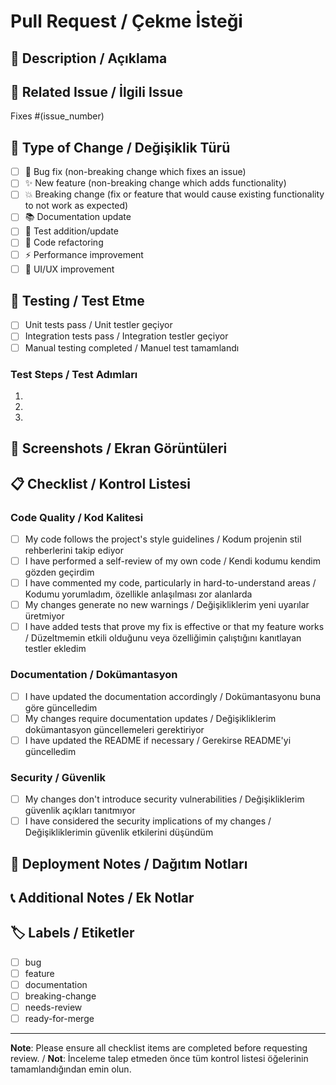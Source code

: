 # Pull Request / Çekme İsteği

## 📝 Description / Açıklama

<!-- Describe what this PR does / Bu PR'nin ne yaptığını açıklayın -->

## 🔗 Related Issue / İlgili Issue

<!-- Link to the issue this PR addresses / Bu PR'nin ele aldığı issue'ya link -->

Fixes #(issue_number)

## 🧪 Type of Change / Değişiklik Türü

<!-- Mark the relevant option with an "x" / İlgili seçeneği "x" ile işaretleyin -->

- [ ] 🐛 Bug fix (non-breaking change which fixes an issue)
- [ ] ✨ New feature (non-breaking change which adds functionality)
- [ ] 💥 Breaking change (fix or feature that would cause existing functionality to not work as expected)
- [ ] 📚 Documentation update
- [ ] 🧪 Test addition/update
- [ ] 🔧 Code refactoring
- [ ] ⚡ Performance improvement
- [ ] 🎨 UI/UX improvement

## 🧪 Testing / Test Etme

<!-- Describe the tests you ran to verify your changes / Değişikliklerinizi doğrulamak için çalıştırdığınız testleri açıklayın -->

- [ ] Unit tests pass / Unit testler geçiyor
- [ ] Integration tests pass / Integration testler geçiyor
- [ ] Manual testing completed / Manuel test tamamlandı

### Test Steps / Test Adımları

1. 
2. 
3. 

## 📸 Screenshots / Ekran Görüntüleri

<!-- If applicable, add screenshots to help explain your changes / Uygunsa, değişikliklerinizi açıklamaya yardımcı olmak için ekran görüntüleri ekleyin -->

## 📋 Checklist / Kontrol Listesi

<!-- Mark completed items with an "x" / Tamamlanan öğeleri "x" ile işaretleyin -->

### Code Quality / Kod Kalitesi
- [ ] My code follows the project's style guidelines / Kodum projenin stil rehberlerini takip ediyor
- [ ] I have performed a self-review of my own code / Kendi kodumu kendim gözden geçirdim
- [ ] I have commented my code, particularly in hard-to-understand areas / Kodumu yorumladım, özellikle anlaşılması zor alanlarda
- [ ] My changes generate no new warnings / Değişikliklerim yeni uyarılar üretmiyor
- [ ] I have added tests that prove my fix is effective or that my feature works / Düzeltmemin etkili olduğunu veya özelliğimin çalıştığını kanıtlayan testler ekledim

### Documentation / Dokümantasyon
- [ ] I have updated the documentation accordingly / Dokümantasyonu buna göre güncelledim
- [ ] My changes require documentation updates / Değişikliklerim dokümantasyon güncellemeleri gerektiriyor
- [ ] I have updated the README if necessary / Gerekirse README'yi güncelledim

### Security / Güvenlik
- [ ] My changes don't introduce security vulnerabilities / Değişikliklerim güvenlik açıkları tanıtmıyor
- [ ] I have considered the security implications of my changes / Değişikliklerimin güvenlik etkilerini düşündüm

## 🚀 Deployment Notes / Dağıtım Notları

<!-- Any special deployment considerations / Özel dağıtım düşünceleri -->

## 📞 Additional Notes / Ek Notlar

<!-- Any additional information that reviewers should know / İnceleyicilerin bilmesi gereken ek bilgiler -->

## 🏷️ Labels / Etiketler

<!-- Add relevant labels / İlgili etiketleri ekleyin -->
- [ ] bug
- [ ] feature
- [ ] documentation
- [ ] breaking-change
- [ ] needs-review
- [ ] ready-for-merge

---

**Note**: Please ensure all checklist items are completed before requesting review. / **Not**: İnceleme talep etmeden önce tüm kontrol listesi öğelerinin tamamlandığından emin olun.

